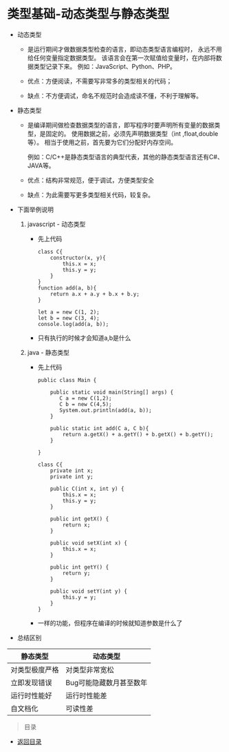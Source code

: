 # 类型基础-动态类型与静态类型

* 动态类型

    * 是运行期间才做数据类型检查的语言，即动态类型语言编程时，
        永远不用给任何变量指定数据类型。
        该语言会在第一次赋值给变量时，在内部将数据类型记录下来。
        例如：JavaScript、Python、PHP。
      
    * 优点：方便阅读，不需要写非常多的类型相关的代码；
      
    * 缺点：不方便调试，命名不规范时会造成读不懂，不利于理解等。

* 静态类型

    * 是编译期间做检查数据类型的语言，即写程序时要声明所有变量的数据类型，是固定的。
        使用数据之前，必须先声明数据类型（int ,float,double等）。
        相当于使用之前，首先要为它们分配好内存空间。
      
      例如：C/C++是静态类型语言的典型代表，其他的静态类型语言还有C#、JAVA等。
      
    * 优点：结构非常规范，便于调试，方便类型安全
      
    * 缺点：为此需要写更多类型相关代码，较复杂。

* 下面举例说明

    1. javascript - 动态类型
        * 先上代码
            ```
            class C{
                constructor(x, y){
                    this.x = x;
                    this.y = y;
                }
            }
            function add(a, b){
                return a.x + a.y + b.x + b.y;
            }
            
            let a = new C(1, 2);
            let b = new C(3, 4);
            console.log(add(a, b));
            ```
        * 只有执行的时候才会知道a,b是什么  
        
    2. java - 静态类型  
        * 先上代码
            ```
            public class Main {
            
                public static void main(String[] args) {
                   C a = new C(1,2);
                   C b = new C(4,5);
                   System.out.println(add(a, b));
                }
            
                public static int add(C a, C b){
                    return a.getX() + a.getY() + b.getX() + b.getY();
                }
            
            }
            
            class C{
                private int x;
                private int y;
            
                public C(int x, int y) {
                    this.x = x;
                    this.y = y;
                }
            
                public int getX() {
                    return x;
                }
            
                public void setX(int x) {
                    this.x = x;
                }
            
                public int getY() {
                    return y;
                }
            
                public void setY(int y) {
                    this.y = y;
                }
            }
            ```
        * 一样的功能，但程序在编译的时候就知道参数是什么了   

* 总结区别

|静态类型      |动态类型               |
| ----         | ----                  |
|对类型极度严格|对类型非常宽松         |
|立即发现错误  |Bug可能隐藏数月甚至数年|
|运行时性能好  |运行时性能差           |
|自文档化      |可读性差               |

> 目录

* [返回目录](../../README.md)

​	